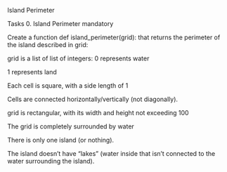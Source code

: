 Island Perimeter

Tasks
0. Island Perimeter
mandatory

Create a function def island_perimeter(grid): that returns the perimeter of the island described in grid:

grid is a list of list of integers:
0 represents water

1 represents land

Each cell is square, with a side length of 1

Cells are connected horizontally/vertically (not diagonally).

grid is rectangular, with its width and height not exceeding 100

The grid is completely surrounded by water

There is only one island (or nothing).

The island doesn’t have “lakes” (water inside that isn’t connected to the water surrounding the island).
